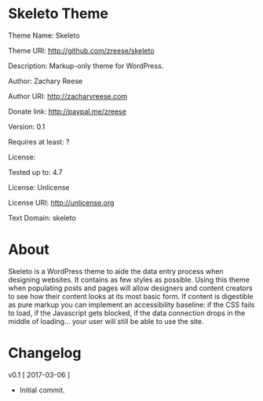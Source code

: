 Skeleto Theme
===

Theme Name:        Skeleto

Theme URI:		   http://github.com/zreese/skeleto

Description:       Markup-only theme for WordPress.

Author:            Zachary Reese

Author URI:        http://zacharyreese.com

Donate link:       http://paypal.me/zreese

Version:           0.1

Requires at least: ?

License:

Tested up to:      4.7

License:           Unlicense

License URI:       http://unlicense.org

Text Domain:       skeleto

About
====

Skeleto is a WordPress theme to aide the data entry process when designing websites. It contains as few styles as possible. Using this theme when populating posts and pages will allow designers and content creators to see how their content looks at its most basic form. If content is digestible as pure markup you can implement an accessibility baseline: if the CSS fails to load, if the Javascript gets blocked, if the data connection drops in the middle of loading... your user will still be able to use the site.

Changelog
====

v0.1 [ 2017-03-06 ]

* Initial commit.
